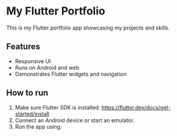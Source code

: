 # My Flutter Portfolio

This is my Flutter portfolio app showcasing my projects and skills.

## Features
- Responsive UI
- Runs on Android and web
- Demonstrates Flutter widgets and navigation

## How to run
1. Make sure Flutter SDK is installed: https://flutter.dev/docs/get-started/install
2. Connect an Android device or start an emulator.
3. Run the app using:
